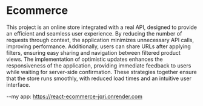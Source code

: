 # Ecommerce

This project is an online store integrated with a real API, designed to provide an efficient and seamless user experience. By reducing the number of requests through context, the application minimizes unnecessary API calls, improving performance. Additionally, users can share URLs after applying filters, ensuring easy sharing and navigation between filtered product views. The implementation of optimistic updates enhances the responsiveness of the application, providing immediate feedback to users while waiting for server-side confirmation. These strategies together ensure that the store runs smoothly, with reduced load times and an intuitive user interface.     

--my app: https://react-ecommerce-jqrj.onrender.com
